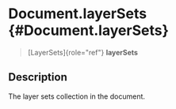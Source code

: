 Document.layerSets {#Document.layerSets}
==================

> [LayerSets]{role="ref"} **layerSets**

Description
-----------

The layer sets collection in the document.
